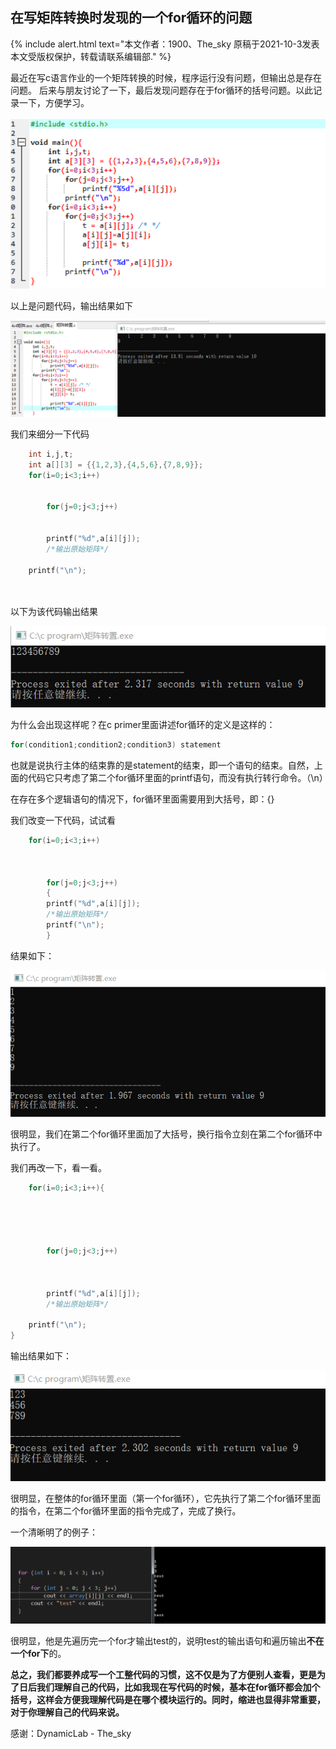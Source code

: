 ## 在写矩阵转换时发现的一个for循环的问题

{% include alert.html text="本文作者：1900、The_sky 原稿于2021-10-3发表 本文受版权保护，转载请联系编辑部." %}


最近在写c语言作业的一个矩阵转换的时候，程序运行没有问题，但输出总是存在问题。
后来与朋友讨论了一下，最后发现问题存在于for循环的括号问题。以此记录一下，方便学习。

![](/images/1.png )

以上是问题代码，输出结果如下

![](/images/2.png )

我们来细分一下代码


```c
	int i,j,t;
	int a[][3] = {{1,2,3},{4,5,6},{7,8,9}};
	for(i=0;i<3;i++)
	
	
        for(j=0;j<3;j++)
		
		
    	printf("%d",a[i][j]);
		/*输出原始矩阵*/

    printf("\n");

	
```

以下为该代码输出结果

![](/images/3.png )

为什么会出现这样呢？在c primer里面讲述for循环的定义是这样的：

```c
for(condition1;condition2;condition3) statement
```

也就是说执行主体的结束靠的是statement的结束，即一个语句的结束。自然，上面的代码它只考虑了第二个for循环里面的printf语句，而没有执行转行命令。（\n）

在存在多个逻辑语句的情况下，for循环里面需要用到大括号，即：{}

我们改变一下代码，试试看
```c
	for(i=0;i<3;i++)
	
	
	
        for(j=0;j<3;j++)
		{
    	printf("%d",a[i][j]);
		/*输出原始矩阵*/
        printf("\n");
		}
```

结果如下：

![](/images/4.png )

很明显，我们在第二个for循环里面加了大括号，换行指令立刻在第二个for循环中执行了。

我们再改一下，看一看。
```c
	for(i=0;i<3;i++){
	 
	
	
	
	
        for(j=0;j<3;j++)
		
		
		
    	printf("%d",a[i][j]);
		/*输出原始矩阵*/

    printf("\n");
}
```

输出结果如下：

![](/images/5.png )

很明显，在整体的for循环里面（第一个for循环），它先执行了第二个for循环里面的指令，在第二个for循环里面的指令完成了，完成了换行。

一个清晰明了的例子：

![](/images/6.png )

很明显，他是先遍历完一个for才输出test的，说明test的输出语句和遍历输出**不在一个for下**的。

**总之，我们都要养成写一个工整代码的习惯，这不仅是为了方便别人查看，更是为了日后我们理解自己的代码，比如我现在写代码的时候，基本在for循环都会加个括号，这样会方便我理解代码是在哪个模块运行的。同时，缩进也显得非常重要，对于你理解自己的代码来说。**

感谢：DynamicLab - The_sky
